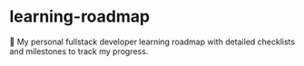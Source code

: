 # learning-roadmap
🚀 My personal fullstack developer learning roadmap with detailed checklists and milestones to track my progress.
